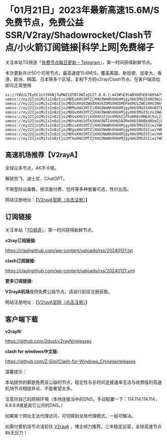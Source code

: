 # 「01月21日」2023年最新高速15.6M/S免费节点，免费公益SSR/V2ray/Shadowrocket/Clash节点/小火箭订阅链接|科学上网|免费梯子
关注本站TG频道「[免费节点每日更新 – Telegram](https://t.me/s/v2raydailyupdate)」，第一时间获得新鲜节点。

本次更新共计50个可用节点，最高速度15.6M/S，覆盖美国、新加坡、加拿大、香港、欧洲、韩国、日本等多个区域，复制下方的v2ray/Clash节点，在客户端添加即可正常使用

```
ss://YWVzLTEyOC1nY206NjYwMWZiOTBlOWIz@127.0.0.1:443#%E9%AB%98%E6%80%A7%E4%BB%B7%E6%AF%94%E6%9C%BA%E5%9C%BA%3Ahttps%3A%2F%2Fkfcloud.xyz
vmess://eyJ2IjoiMiIsInBzIjoiMDEuXHU1MTZjXHU3NmNhXHU4MjgyXHU3MGI5XHU5NjUwXHU5MDFmIiwiYWRkIjoiY2YtY2RuLnRpa3Rva2Nsb3VkLnRvcCIsInBvcnQiOiI0NDMiLCJpZCI6IjNiODlmODgyLTBjM2YtNDE0NC04MTFkLTkxZmNlN2FiM2MwNSIsImFpZCI6IjAiLCJuZXQiOiJ3cyIsInR5cGUiOiJub25lIiwiaG9zdCI6ImgxNjItZnIua3hubi5ldS5vcmciLCJwYXRoIjoiXC9EMjZ4dmRxVWRDcHZ2UFR6NFIiLCJ0bHMiOiJ0bHMiLCJzbmkiOiJoMTYyLWZyLmt4bm4uZXUub3JnIn0=
vmess://eyJ2IjoiMiIsInBzIjoiMDIuXHU0ZWQ4XHU4ZDM5XHU5MDFmXHU1ZWE2XHU2NmY0XHU1ZmViIiwiYWRkIjoiZG5zMy5tM3U4bGlzdC50b3AiLCJwb3J0IjoiNDQzIiwiaWQiOiIzYjg5Zjg4Mi0wYzNmLTQxNDQtODExZC05MWZjZTdhYjNjMDUiLCJhaWQiOiIwIiwibmV0Ijoid3MiLCJ0eXBlIjoibm9uZSIsImhvc3QiOiJoMTQxLWZyLmt4bm4uZXUub3JnIiwicGF0aCI6IlwvRDI2eHZkcVVkQ3B2dlBUejRSIiwidGxzIjoidGxzIiwic25pIjoiaDE0MS1mci5reG5uLmV1Lm9yZyJ9
vmess://eyJ2IjoiMiIsInBzIjoiMDMuXHU1MTZjXHU3NmNhXHU4MjgyXHU3MGI5XHU0ZTBkXHU3YTMzXHU1YjlhIiwiYWRkIjoiZG9jLnJvIiwicG9ydCI6IjQ0MyIsImlkIjoiM2I4OWY4ODItMGMzZi00MTQ0LTgxMWQtOTFmY2U3YWIzYzA1IiwiYWlkIjoiMCIsIm5ldCI6IndzIiwidHlwZSI6Im5vbmUiLCJob3N0IjoiaDEzNS1mci5reG5uLmV1Lm9yZyIsInBhdGgiOiJcL0QyNnh2ZHFVZENwdnZQVHo0UiIsInRscyI6InRscyIsInNuaSI6ImgxMzUtZnIua3hubi5ldS5vcmcifQ==
vmess://eyJ2IjoiMiIsInBzIjoiMDQuXHU1MTZjXHU3NmNhXHU4MjgyXHU3MGI5LVx1NWZlYlx1NWUwNlx1NGU5MSIsImFkZCI6Ind3dy5iamZxbWouY29tIiwicG9ydCI6IjQ0MyIsImlkIjoiM2I4OWY4ODItMGMzZi00MTQ0LTgxMWQtOTFmY2U3YWIzYzA1IiwiYWlkIjoiMCIsIm5ldCI6IndzIiwidHlwZSI6Im5vbmUiLCJob3N0IjoiaDE2MC1mci5reG5uLmV1Lm9yZyIsInBhdGgiOiJcL0QyNnh2ZHFVZENwdnZQVHo0UiIsInRscyI6InRscyIsInNuaSI6ImgxNjAtZnIua3hubi5ldS5vcmcifQ==
vmess://eyJ2IjoiMiIsInBzIjoiMDUuXHU1Yjk4XHU3ZjUxXHVmZjFhaHR0cHM6XC9cL2tmY2xvdWQueHl6IiwiYWRkIjoid3d3Lml3enl3LmNvbSIsInBvcnQiOiI0NDMiLCJpZCI6IjNiODlmODgyLTBjM2YtNDE0NC04MTFkLTkxZmNlN2FiM2MwNSIsImFpZCI6IjAiLCJuZXQiOiJ3cyIsInR5cGUiOiJub25lIiwiaG9zdCI6ImgxODgtZnIua3hubi5ldS5vcmciLCJwYXRoIjoiXC9EMjZ4dmRxVWRDcHZ2UFR6NFIiLCJ0bHMiOiJ0bHMiLCJzbmkiOiJoMTg4LWZyLmt4bm4uZXUub3JnIn0=
vmess://eyJ2IjoiMiIsInBzIjoiMDYuXHU1OTA3XHU3NTI4XHU1N2RmXHU1NDBkXHVmZjFhaHR0cHM6XC9cL3YycmF5YS5ldS5vcmciLCJhZGQiOiIxMTEyLm51dHQucHAudWEiLCJwb3J0IjoiNDQzIiwiaWQiOiIzYjg5Zjg4Mi0wYzNmLTQxNDQtODExZC05MWZjZTdhYjNjMDUiLCJhaWQiOiIwIiwibmV0Ijoid3MiLCJ0eXBlIjoibm9uZSIsImhvc3QiOiJoMTI0LWZyMi5reG5uLmV1Lm9yZyIsInBhdGgiOiJcL0QyNnh2ZHFVZENwdnZQVHo0UiIsInRscyI6InRscyIsInNuaSI6ImgxMjQtZnIyLmt4bm4uZXUub3JnIn0=
vmess://eyJ2IjoiMiIsInBzIjoiMDcuXHU1MTZjXHU3NmNhXHU4MjgyXHU3MGI5IiwiYWRkIjoiYWJjZGNkZGtkaXlkamouYmdrYS50b3AiLCJwb3J0IjoiNDQzIiwiaWQiOiIzYjg5Zjg4Mi0wYzNmLTQxNDQtODExZC05MWZjZTdhYjNjMDUiLCJhaWQiOiIwIiwibmV0Ijoid3MiLCJ0eXBlIjoibm9uZSIsImhvc3QiOiJoMTEwLWZyMi5reG5uLmV1Lm9yZyIsInBhdGgiOiJcL0QyNnh2ZHFVZENwdnZQVHo0UiIsInRscyI6InRscyIsInNuaSI6ImgxMTAtZnIyLmt4bm4uZXUub3JnIn0=
vmess://eyJ2IjoiMiIsInBzIjoiMDguXHU1MTZjXHU3NmNhXHU4MjgyXHU3MGI5IiwiYWRkIjoiZG9jLnJvIiwicG9ydCI6IjQ0MyIsImlkIjoiM2I4OWY4ODItMGMzZi00MTQ0LTgxMWQtOTFmY2U3YWIzYzA1IiwiYWlkIjoiMCIsIm5ldCI6IndzIiwidHlwZSI6Im5vbmUiLCJob3N0IjoiaDExNi1mcjIua3hubi5ldS5vcmciLCJwYXRoIjoiXC9EMjZ4dmRxVWRDcHZ2UFR6NFIiLCJ0bHMiOiJ0bHMiLCJzbmkiOiJoMTE2LWZyMi5reG5uLmV1Lm9yZyJ9
vmess://eyJ2IjoiMiIsInBzIjoiMDkuXHU1MTZjXHU3NmNhXHU4MjgyXHU3MGI5IiwiYWRkIjoiMS4xODE4LnBwLnVhIiwicG9ydCI6IjQ0MyIsImlkIjoiM2I4OWY4ODItMGMzZi00MTQ0LTgxMWQtOTFmY2U3YWIzYzA1IiwiYWlkIjoiMCIsIm5ldCI6IndzIiwidHlwZSI6Im5vbmUiLCJob3N0IjoiaDE3Ny1mcjIua3hubi5ldS5vcmciLCJwYXRoIjoiXC9EMjZ4dmRxVWRDcHZ2UFR6NFIiLCJ0bHMiOiJ0bHMiLCJzbmkiOiJoMTc3LWZyMi5reG5uLmV1Lm9yZyJ9
vmess://eyJ2IjoiMiIsInBzIjoiMTAuXHU1MTZjXHU3NmNhXHU4MjgyXHU3MGI5IiwiYWRkIjoianAwMy5udHRray5jb20iLCJwb3J0IjoiNDQzIiwiaWQiOiIzYjg5Zjg4Mi0wYzNmLTQxNDQtODExZC05MWZjZTdhYjNjMDUiLCJhaWQiOiIwIiwibmV0Ijoid3MiLCJ0eXBlIjoibm9uZSIsImhvc3QiOiJoMTQ5LWZyMi5reG5uLmV1Lm9yZyIsInBhdGgiOiJcL0QyNnh2ZHFVZENwdnZQVHo0UiIsInRscyI6InRscyIsInNuaSI6ImgxNDktZnIyLmt4bm4uZXUub3JnIn0=

```

## 高速机场推荐【V2rayA】

全球众多节点，4K不卡顿。

解锁奈飞、迪士尼、ChatGPT。

不限登陆设备数，按流量付费、包月等多种套餐可选，性价比高。

网站注册地址：【[V2rayA官网（点击注册）](https://v2raya.eu.org/#/register?code=srOLpruw)】

## 订阅链接

关注本站「[TG频道](https://t.me/s/v2raydailyupdate)」，第一时间获得新鲜节点。

**v2ray订阅链接:**

https://clashgithub.com/wp-content/uploads/rss/20240121.txt

**clash订阅链接:**

https://clashgithub.com/wp-content/uploads/rss/20240121.yml

**更多订阅链接:**

**V2rayA机场**提供免费公益节点，请自行前往注册获取。

网站注册地址：【[V2rayA官网（点击注册）](https://v2raya.eu.org/#/register?code=srOLpruw)】

## 客户端下载

**v2rayN:**

https://github.com/2dust/v2rayN/releases

**clash for windows中文版:**

https://github.com/Z-Siqi/Clash-for-Windows_Chinese/releases

温馨提示：

本站提供的都是免费且公益的节点，稳定性与长时间连接速率无法与收费版的高速机场节点相提并论，不能奢望太多。

注意你自己的网络环境（本地连接当中的DNS，手动配置一下：114.114.114.114，8.8.8.8或是其它公共的DNS。）

如果某个网址无法代理访问，可切换到全局代理模式，一般可解决。

如需付费机场节点请前往 [V2rayA](https://v2raya.eu.org/#/register?code=srOLpruw) ，博主倾力推荐，三年稳定运营，全球高速节点8k无压力！